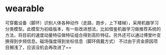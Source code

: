 # wearable 
可穿戴设备（脚环）识别人体各种动作（走路，跑步，上下楼梯），采用机器学习分类模型。此模型为初级版本，有一些改进想法，比如借鉴机器学习做推荐系统的方法，将目前的速度动量特征做特征组合得到高阶特征。另外还可以通过傅里叶变换得到步频信息。磁场强度得到坐标信息（脚环佩戴方式）
不过由于资金原因项目搁浅了，应该没机会再改进了==
